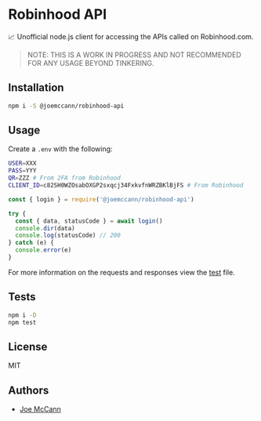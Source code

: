 # Robinhood API

📈 Unofficial node.js client for accessing the APIs called on Robinhood.com.

> NOTE: THIS IS A WORK IN PROGRESS AND NOT RECOMMENDED FOR ANY USAGE BEYOND TINKERING.

## Installation

```sh
npm i -S @joemccann/robinhood-api
```

## Usage

Create a `.env` with the following:

```sh
USER=XXX
PASS=YYY
QR=ZZZ # From 2FA from Robinhood
CLIENT_ID=c82SH0WZOsabOXGP2sxqcj34FxkvfnWRZBKlBjFS # From Robinhood
```

```js
const { login } = require('@joemccann/robinhood-api')

try {
  const { data, statusCode } = await login()
  console.dir(data)
  console.log(statusCode) // 200
} catch (e) {
  console.error(e)
}
```

For more information on the requests and responses view the
[test](test/index.js) file.

## Tests

```sh
npm i -D
npm test
```

## License

MIT

## Authors

- [Joe McCann](https://twitter.com/joemccann)
